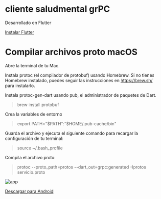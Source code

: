 # cliente saludmental grPC

Desarrollado en Flutter

[Instalar Flutter](https://flutter.dev/?gclid=CjwKCAjw6IiiBhAOEiwALNqncS6_f7y3FPKQhKAn1sVdrH4SD80aW1PYdxLNyOuReSbG_rTWFGUvrBoC1ogQAvD_BwE&gclsrc=aw.ds "Instalar Flutter")

# Compilar archivos proto macOS

Abre la terminal de tu Mac.

Instala protoc (el compilador de protobuf) usando Homebrew. Si no tienes Homebrew instalado, puedes seguir las instrucciones en https://brew.sh/ para instalarlo.

Instala protoc-gen-dart usando pub, el administrador de paquetes de Dart.

> brew install protobuf

Crea la variables de entorno

> export PATH="$PATH":"$HOME/.pub-cache/bin"

Guarda el archivo y ejecuta el siguiente comando para recargar la configuración de tu terminal:

> source ~/.bash_profile

Compila el archivo proto

> protoc --proto_path=protos  --dart_out=grpc:generated -Iprotos servicio.proto


![app](https://raw.githubusercontent.com/SuperDesarroll/py_saludmental_grpc_server/main/clientes/Flutter/android/videoappsaludmental.gif "app")

[Descargar para Android](https://github.com/SuperDesarroll/py_saludmental_grpc_server/blob/main/clientes/Flutter/android/app-release.apk "Descargar para Android") 

